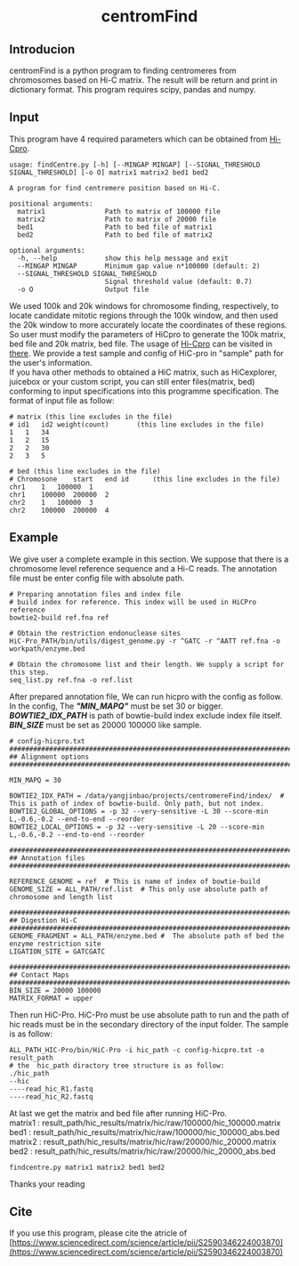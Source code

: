 # <center>centromFind</center>
## Introducion
centromFind is a python program to finding centromeres from chromosomes based on Hi-C matrix. The result will be return and print in dictionary format. This program requires scipy, pandas and numpy.  

## Input
This program have 4 required parameters which can be obtained from [Hi-Cpro](https://github.com/nservant/HiC-Pro.git).  

```
usage: findCentre.py [-h] [--MINGAP MINGAP] [--SIGNAL_THRESHOLD SIGNAL_THRESHOLD] [-o O] matrix1 matrix2 bed1 bed2

A program for find centremere position based on Hi-C.

positional arguments:
  matrix1               Path to matrix of 100000 file
  matrix2               Path to matrix of 20000 file
  bed1                  Path to bed file of matrix1
  bed2                  Path to bed file of matrix2

optional arguments:
  -h, --help            show this help message and exit
  --MINGAP MINGAP       Minimum gap value n*100000 (default: 2)
  --SIGNAL_THRESHOLD SIGNAL_THRESHOLD
                        Signal threshold value (default: 0.7)
  -o O                  Output file
```  
We used 100k and 20k windows for chromosome finding, respectively, to locate candidate mitotic regions through the 100k window, and then used the 20k window to more accurately locate the coordinates of these regions. So user must modify the parameters of HiCpro to generate the 100k matrix, bed file and 20k matrix, bed file. The usage of [Hi-Cpro](https://github.com/nservant/HiC-Pro.git) can be visited in [there](https://github.com/nservant/HiC-Pro.git). We provide a test sample and config of HiC-pro in "sample" path for the user's information.  
If you hava other methods to obtained a HiC matrix, such as HiCexplorer, juicebox or your custom script,  you can still enter files(matrix, bed) conforming to input specifications into this programme specification. The format of input file as follow:  

```  
# matrix (this line excludes in the file)
# id1   id2 weight(count)       (this line excludes in the file)
1   1   34
1   2   15
2   2   30
2   3   5

# bed (this line excludes in the file)
# Chromosone    start   end id      (this line excludes in the file)
chr1    1   100000  1
chr1    100000  200000  2
chr2    1   100000  3
chr2    100000  200000  4
``` 

## Example  
We give user a complete example in this section. We suppose that there is a chromosome level reference sequence and a Hi-C reads. The annotation file  must be enter config file with absolute path.  

```  
# Preparing annotation files and index file
# build index for reference. This index will be used in HiCPro reference
bowtie2-build ref.fna ref  

# Obtain the restriction endonuclease sites
HiC-Pro_PATH/bin/utils/digest_genome.py -r ^GATC -r ^AATT ref.fna -o workpath/enzyme.bed 

# Obtain the chromosome list and their length. We supply a script for this step.
seq_list.py ref.fna -o ref.list

```

After prepared annotation file, We can run hicpro with the config as follow. In the config, The ***"MIN_MAPQ"*** must be set 30 or bigger. ***BOWTIE2_IDX_PATH*** is path of bowtie-build index exclude index file itself. ***BIN_SIZE*** must be set as 20000 100000 like sample. 
```
# config-hicpro.txt
#######################################################################
## Alignment options
#######################################################################

MIN_MAPQ = 30

BOWTIE2_IDX_PATH = /data/yangjinbao/projects/centromereFind/index/  # This is path of index of bowtie-build. Only path, but not index.
BOWTIE2_GLOBAL_OPTIONS = -p 32 --very-sensitive -L 30 --score-min L,-0.6,-0.2 --end-to-end --reorder
BOWTIE2_LOCAL_OPTIONS = -p 32 --very-sensitive -L 20 --score-min L,-0.6,-0.2 --end-to-end --reorder

#######################################################################
## Annotation files
#######################################################################

REFERENCE_GENOME = ref  # This is name of index of bowtie-build 
GENOME_SIZE = ALL_PATH/ref.list  # This only use absolute path of chromosome and length list

#######################################################################
## Digestion Hi-C                                                                                                       #######################################################################
GENOME_FRAGMENT = ALL_PATH/enzyme.bed #  The absolute path of bed the enzyme restriction site
LIGATION_SITE = GATCGATC  

#######################################################################                                                 
## Contact Maps                                                                                                         #######################################################################
BIN_SIZE = 20000 100000
MATRIX_FORMAT = upper
```

Then run HiC-Pro. HiC-Pro must be use absolute path to run and the path of hic 
reads must be in the secondary directory of the input folder. The sample is as follow:  

```
ALL_PATH_HIC-Pro/bin/HiC-Pro -i hic_path -c config-hicpro.txt -o result_path 
# the  hic_path diractory tree structure is as follow:
./hic_path
--hic
----read_hic_R1.fastq
----read_hic_R2.fastq
```

At last we get the matrix and bed file after running HiC-Pro.  
matrix1 : result_path/hic_results/matrix/hic/raw/100000/hic_100000.matrix  
bed1 : result_path/hic_results/matrix/hic/raw/100000/hic_100000_abs.bed  
matrix2 : result_path/hic_results/matrix/hic/raw/20000/hic_20000.matrix  
bed2 : result_path/hic_results/matrix/hic/raw/20000/hic_20000_abs.bed  

```
findcentre.py matrix1 matrix2 bed1 bed2
```

Thanks your reading

## Cite
If you use this program, please cite the atricle of [https://www.sciencedirect.com/science/article/pii/S2590346224003870](https://www.sciencedirect.com/science/article/pii/S2590346224003870)

